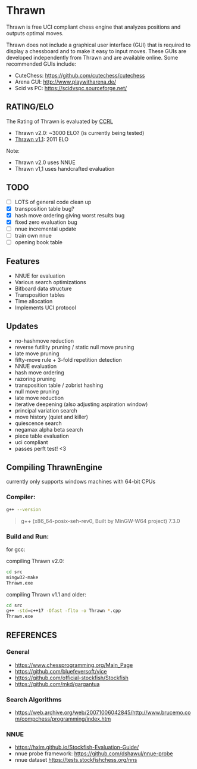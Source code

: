 # Thrawn
Thrawn is free UCI compliant chess engine that analyzes positions and outputs optimal moves. 

Thrawn does not include a graphical user interface (GUI) that is required to display a chessboard and to make it easy to input moves. These GUIs are developed independently from Thrawn and are available online. Some recommended GUIs include:
- CuteChess: https://github.com/cutechess/cutechess
- Arena GUI: http://www.playwitharena.de/
- Scid vs PC: https://scidvspc.sourceforge.net/

## RATING/ELO
The Rating of Thrawn is evaluated by [CCRL](https://computerchess.org.uk/ccrl/404/) <br>
- Thrawn v2.0: ~3000 ELO? (is currently being tested) 
- [Thrawn v1.1](https://computerchess.org.uk/ccrl/404/cgi/compare_engines.cgi?class=None&only_best_in_class=on&num_best_in_class=1&e=Thrawn+1.1+64-bit&print=Rating+list&profile_step=50&profile_numbers=1&print=Results+table&print=LOS+table&table_size=100&ct_from_elo=0&ct_to_elo=10000&match_length=30&cross_tables_for_best_versions_only=1&sort_tables=by+rating&diag=0&reference_list=None&recalibrate=no): 2011 ELO

Note:
- Thrawn v2.0 uses NNUE
- Thrawn v1,1 uses handcrafted evaluation

## TODO
- [ ] LOTS of general code clean up
- [x] transposition table bug?
- [x] hash move ordering giving worst results bug
- [x] fixed zero evaluation bug
- [ ] nnue incremental update
- [ ] train own nnue
- [ ] opening book table

## Features
- NNUE for evaluation
- Various search optimizations
- Bitboard data structure
- Transposition tables
- Time allocation
- Implements UCI protocol

## Updates
- no-hashmove reduction
- reverse futility pruning / static null move pruning
- late move pruning
- fifty-move rule + 3-fold repetition detection
- NNUE evaluation
- hash move ordering
- razoring pruning
- transposition table / zobrist hashing
- null move pruning
- late move reduction
- iterative deepening (also adjusting aspiration window)
- principal variation search
- move history (quiet and killer)
- quiescence search
- negamax alpha beta search
- piece table evaluation
- uci compliant
- passes perft test! <3

## Compiling ThrawnEngine
currently only supports windows machines with 64-bit CPUs

### Compiler:
```bash
g++ --version
```
> g++ (x86_64-posix-seh-rev0, Built by MinGW-W64 project) 7.3.0

### Build and Run:
for gcc: 

compiling Thrawn v2.0:
```bash
cd src
mingw32-make
Thrawn.exe
``` 

compiling Thrawn v1.1 and older:
```bash
cd src
g++ -std=c++17 -Ofast -flto -o Thrawn *.cpp
Thrawn.exe
``` 

## REFERENCES
### General
- https://www.chessprogramming.org/Main_Page
- https://github.com/bluefeversoft/vice
- https://github.com/official-stockfish/Stockfish
- https://github.com/mkd/gargantua 
### Search Algorithms
- https://web.archive.org/web/20071006042845/http://www.brucemo.com/compchess/programming/index.htm
### NNUE
- https://hxim.github.io/Stockfish-Evaluation-Guide/ <br>
- nnue probe framework: https://github.com/dshawul/nnue-probe
- nnue dataset https://tests.stockfishchess.org/nns


